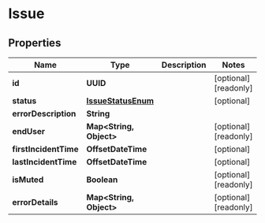 

# Issue


## Properties

Name | Type | Description | Notes
------------ | ------------- | ------------- | -------------
**id** | **UUID** |  |  [optional] [readonly]
**status** | [**IssueStatusEnum**](IssueStatusEnum.md) |  |  [optional]
**errorDescription** | **String** |  | 
**endUser** | **Map&lt;String, Object&gt;** |  |  [optional] [readonly]
**firstIncidentTime** | **OffsetDateTime** |  |  [optional]
**lastIncidentTime** | **OffsetDateTime** |  |  [optional]
**isMuted** | **Boolean** |  |  [optional] [readonly]
**errorDetails** | **Map&lt;String, Object&gt;** |  |  [optional] [readonly]



